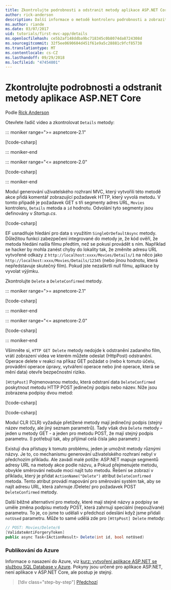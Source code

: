 ```yaml
---
title: Zkontrolujte podrobnosti a odstranit metody aplikace ASP.NET Core
author: rick-anderson
description: Další informace o metodě kontroleru podrobnosti a zobrazit v základní aplikaci ASP.NET Core MVC.
ms.author: riande
ms.date: 03/07/2017
uid: tutorials/first-mvc-app/details
ms.openlocfilehash: ce5b2af148ddba9bc718345c0b8074da8724308d
ms.sourcegitcommit: 32f5ee0690604d451f61e9a5c28881c9fcf85738
ms.translationtype: MT
ms.contentlocale: cs-CZ
ms.lasthandoff: 09/29/2018
ms.locfileid: "47454801"
---
```

# <a name="examine-the-details-and-delete-methods-of-an-aspnet-core-app"></a>Zkontrolujte podrobnosti a odstranit metody aplikace ASP.NET Core

Podle [Rick Anderson](https://twitter.com/RickAndMSFT)

Otevřete řadič video a zkontrolovat `Details` metody:

::: moniker range=">= aspnetcore-2.1"

[!code-csharp[](start-mvc/sample/MvcMovie21/Controllers/MoviesController.cs?name=snippet_details)]

::: moniker-end

::: moniker range="<= aspnetcore-2.0"

[!code-csharp[](start-mvc/sample/MvcMovie/Controllers/MoviesController.cs?name=snippet_details)]

::: moniker-end

Modul generování uživatelského rozhraní MVC, který vytvořili této metodě akce přidá komentář zobrazující požadavek HTTP, který vyvolá metodu. V tomto případě je požadavek GET s tři segmenty adres URL, `Movies` kontroleru, `Details` metoda a `id` hodnotu. Odvolání tyto segmenty jsou definovány v *Startup.cs*.

[!code-csharp[](start-mvc/sample/MvcMovie/Startup.cs?highlight=5&name=snippet_1)]

EF usnadňuje hledání pro data s využitím `SingleOrDefaultAsync` metody. Důležitou funkci zabezpečení integrované do metody je, že kód ověří, že metoda hledání našla filmu předtím, než se pokusí provádět s ním. Například se hacker by mohla zanést chyby do lokality tak, že změníte adresu URL vytvořené odkazy z `http://localhost:xxxx/Movies/Details/1` na něco jako `http://localhost:xxxx/Movies/Details/12345` (nebo jinou hodnotu, která nepředstavuje skutečný film). Pokud jste nezaškrtli null filmu, aplikace by vyvolat výjimku.

Zkontrolujte `Delete` a `DeleteConfirmed` metody.

::: moniker range=">= aspnetcore-2.1"

[!code-csharp[](start-mvc/sample/MvcMovie21/Controllers/MoviesController.cs?name=snippet_delete)]

::: moniker-end

::: moniker range="<= aspnetcore-2.0"

[!code-csharp[](start-mvc/sample/MvcMovie/Controllers/MoviesController.cs?name=snippet_delete)]

::: moniker-end

Všimněte si, `HTTP GET Delete` metody nedojde k odstranění zadaného film, vrátí zobrazení videa ve kterém můžete odeslat (HttpPost) odstranění. Operace delete v reakci na příkaz GET požádat o (nebo k tomuto účelu, provádění operace úpravy, vytváření operace nebo jiné operace, která se mění data) otevře bezpečnostní riziko.

`[HttpPost]` Pojmenovanou metodu, která odstraní data `DeleteConfirmed` poskytnout metodu HTTP POST jedinečný podpis nebo název. Níže jsou zobrazena podpisy dvou metod:

[!code-csharp[](start-mvc/sample/MvcMovie/Controllers/MoviesController.cs?name=snippet_delete2)]

[!code-csharp[](start-mvc/sample/MvcMovie/Controllers/MoviesController.cs?name=snippet_delete3)]


Modul CLR (CLR) vyžaduje přetížené metody mají jedinečný podpis (stejný název metody, ale jiný seznam parametrů). Tady však dva `Delete` metody – jeden u metody GET - a jeden pro metodu POST, že mají stejný podpis parametru. (I potřebují tak, aby přijímal celá čísla jako parametr.)

Existují dva přístupy k tomuto problému, jeden je umožnit metody různými názvy. Je to, co mechanismu generování uživatelského rozhraní nebyl v předchozím příkladu. Ale zavádí malé potíže: ASP.NET mapuje segmentů adresy URL na metody akce podle názvu, a Pokud přejmenujete metodu, obvykle směrování nebude moci najít tuto metodu. Řešení se zobrazí v příkladu, který je přidat `ActionName("Delete")` atribut `DeleteConfirmed` metoda. Tento atribut provádí mapování pro směrování systém tak, aby se najít adresu URL, která zahrnuje /Delete/ pro požadavek POST `DeleteConfirmed` metody.

Další běžné alternativní pro metody, které mají stejné názvy a podpisy se uměle změna podpisu metody POST, která zahrnují speciální (nepoužívané) parametru. To je, co jsme to udělali v předchozí odeslání když jsme přidali `notUsed` parametru. Může to samé udělá zde pro `[HttpPost] Delete` metody:

```csharp
// POST: Movies/Delete/6
[ValidateAntiForgeryToken]
public async Task<IActionResult> Delete(int id, bool notUsed)
```

### <a name="publish-to-azure"></a>Publikování do Azure

Informace o nasazení do Azure, viz [kurz: vytvoření aplikace ASP.NET se službou SQL Database v Azure](/azure/app-service/app-service-web-tutorial-dotnet-sqldatabase). Pokyny jsou určené pro aplikace ASP.NET, není aplikace v ASP.NET Core, ale postup je stejný.

> [!div class="step-by-step"]
> [Předchozí](validation.md)
